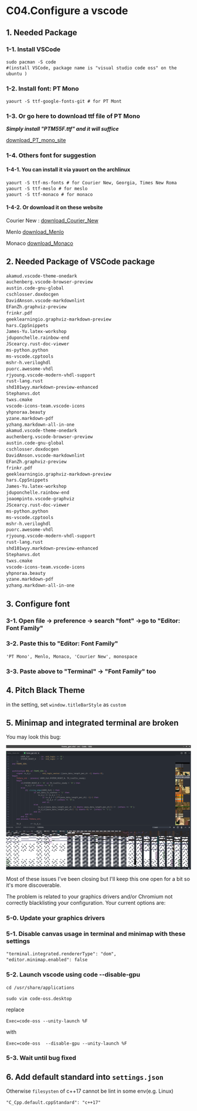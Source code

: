 # C04.Configure a vscode

## 1. Needed Package

### 1-1. Install VSCode

```text
sudo pacman -S code
#(install VSCode, package name is "visual studio code oss" on the ubuntu )
```

### 1-2. Install font: PT Mono

```text
yaourt -S ttf-google-fonts-git # for PT Mont
```

### 1-3. Or go here to download ttf file of PT Mono

_**Simply install "PTM55F.ttf" and it will suffice**_

[download_PT_mono_site](https://www.wfonts.com/font/pt-mono)

### 1-4. Others font for suggestion

#### 1-4-1. You can install it via yauort on the archlinux

```text
yaourt -S ttf-ms-fonts # for Courier New, Georgia, Times New Roma
yaourt -S ttf-meslo # for meslo
yaourt -S ttf-monaco # for monaco
```

#### 1-4-2. Or download it on these website

Courier New :
[download_Courier_New](https://fontzone.net/font-download/courier-new)

Menlo
[download_Menlo](https://www.cufonfonts.com/font/menlo)

Monaco
[download_Monaco](https://www.fontpalace.com/font-download/Monaco)

## 2.  Needed Package of VSCode package

```bash
akamud.vscode-theme-onedark
auchenberg.vscode-browser-preview
austin.code-gnu-global
cschlosser.doxdocgen
DavidAnson.vscode-markdownlint
EFanZh.graphviz-preview
frinkr.pdf
geeklearningio.graphviz-markdown-preview
hars.CppSnippets
James-Yu.latex-workshop
jduponchelle.rainbow-end
JScearcy.rust-doc-viewer
ms-python.python
ms-vscode.cpptools
mshr-h.veriloghdl
puorc.awesome-vhdl
rjyoung.vscode-modern-vhdl-support
rust-lang.rust
shd101wyy.markdown-preview-enhanced
Stephanvs.dot
twxs.cmake
vscode-icons-team.vscode-icons
yhpnoraa.beauty
yzane.markdown-pdf
yzhang.markdown-all-in-one
akamud.vscode-theme-onedark
auchenberg.vscode-browser-preview
austin.code-gnu-global
cschlosser.doxdocgen
DavidAnson.vscode-markdownlint
EFanZh.graphviz-preview
frinkr.pdf
geeklearningio.graphviz-markdown-preview
hars.CppSnippets
James-Yu.latex-workshop
jduponchelle.rainbow-end
joaompinto.vscode-graphviz
JScearcy.rust-doc-viewer
ms-python.python
ms-vscode.cpptools
mshr-h.veriloghdl
puorc.awesome-vhdl
rjyoung.vscode-modern-vhdl-support
rust-lang.rust
shd101wyy.markdown-preview-enhanced
Stephanvs.dot
twxs.cmake
vscode-icons-team.vscode-icons
yhpnoraa.beauty
yzane.markdown-pdf
yzhang.markdown-all-in-one
```

## 3. Configure font

### 3-1. Open file -&gt; preference -&gt; search "font" -&gt;go to "Editor: Font Family"

### 3-2. Paste this to "Editor: Font Family"

```text
'PT Mono', Menlo, Monaco, 'Courier New', monospace
```

### 3-3.  Paste above to "Terminal" -&gt; "Font Family" too

## 4. Pitch Black Theme

in the setting, set `window.titleBarStyle` as `custom`

## 5. Minimap and integrated terminal are broken

You may look this bug:

![mini_map_bug_pic](image/bug_code_linux.png)

Most of these issues I've been closing but I'll keep this one open for a bit so it's more discoverable.

The problem is related to your graphics drivers and/or Chromium not correctly blacklisting your configuration. Your current options are:

### 5-0. Update your graphics drivers

### 5-1. Disable canvas usage in terminal and minimap with these settings

```text
"terminal.integrated.rendererType": "dom",
"editor.minimap.enabled": false
```

### 5-2. Launch vscode using code --disable-gpu

```text
cd /usr/share/applications
```

```text
sudo vim code-oss.desktop
```

replace

```text
Exec=code-oss --unity-launch %F
```

with

```text
Exec=code-oss  --disable-gpu --unity-launch %F
```

### 5-3. Wait until bug fixed

## 6. Add default standard into `settings.json`

Otherwise `filesysten` of c++17 cannot be lint in some env(e.g. Linux)

```
"C_Cpp.default.cppStandard": "c++17"
```
